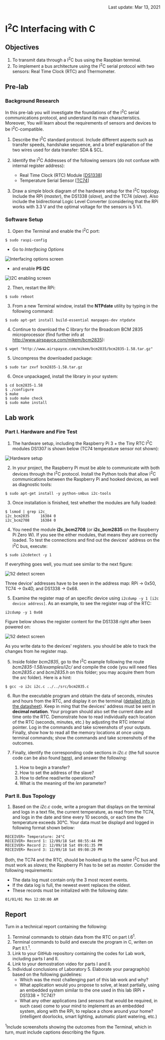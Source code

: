 
<p align="right">Last update: Mar 13, 2021</a></p>

# I<sup>2</sup>C Interfacing with C

## Objectives
1. To transmit data through a I<sup>2</sup>C bus using the Raspbian terminal.
2. To implement a bus architecture using the I<sup>2</sup>C serial protocol with two sensors: Real Time Clock (RTC) and Thermometer.

## Pre-lab
### Background Research
In this pre-lab you will investigate the foundations of the I<sup>2</sup>C serial communications protocol, and understand its main characteristics. Moreover, You will learn about the requirements of sensors and devices to be I<sup>2</sup>C-compatible. 

1. Describe the I<sup>2</sup>C standard protocol. Include different aspects such as transfer speeds, handshake sequence, and a brief explanation of the two wires used for data transfer: SDA & SCL.

2. Identify the I<sup>2</sup>C Addresses of the following sensors (do not confuse with internal register address):
   * Real Time Clock (RTC) Module [[DS1338](https://datasheets.maximintegrated.com/en/ds/DS1307.pdf)]
   * Temperature Serial Sensor [[TC74](https://ww1.microchip.com/downloads/en/DeviceDoc/21462D.pdf)]

3. Draw a simple block diagram of the hardware setup for the I<sup>2</sup>C topology. Include the RPi (*master*), the DS1338 (*slave*), and the TC74 (*slave*). Also include the bidirectional Logic Level Converter (considering that the RPi works with 3.3 V and the optimal voltage for the sensors is 5 V).

### Software Setup
1. Open the Terminal and enable the I<sup>2</sup>C port:
```
$ sudo raspi-config
```
   * Go to *Interfacing Options* 

![Interfacing options screen](img/fig01.png)

   * and enable **P5 I2C**

![I2C enabling screen](img/fig02.png)

2. Then, restart the RPi:
```
$ sudo reboot
```
3. From a new Terminal window, install the **NTPdate** utility by typing in the following command:
```
$ sudo apt-get install build-essential manpages-dev ntpdate
```
4. Continue to download the C library for the Broadcom BCM 2835 microprocessor (find further info at http://www.airspayce.com/mikem/bcm2835):
```
$ wget "http://www.airspayce.com/mikem/bcm2835/bcm2835-1.58.tar.gz"
```
5. Uncompress the downloaded package:
```
$ sudo tar zxvf bcm2835-1.58.tar.gz
```
6. Once unpackaged, install the library in your system:
```
$ cd bcm2835-1.58
$ ./configure
$ make
$ sudo make check
$ sudo make install
```
## Lab work
### Part I. Hardware and Fire Test
1. The hardware setup, including the Raspberry Pi 3 + the Tiny RTC I<sup>2</sup>C modules DS1307 is shown below (TC74 temperature sensor not shown):

![Hardware setup](img/fig04.png)

2. In your project, the Raspberry Pi must be able to communicate with both devices through the I<sup>2</sup>C protocol. Install the Python tools that allow I<sup>2</sup>C communications between the Raspberry Pi and hooked devices, as well as diagnostic tools:
```
$ sudo apt-get install -y python-smbus i2c-tools
```
3. Once installation is finished, test whether the modules are fully loaded:
```
$ lsmod | grep i2c_
i2c_bcm2835		16384 0
i2c_bcm2708		16384 0
```
4. You need the module **i2c_bcm2708** (or **i2c_bcm2835** on the Raspberry Pi Zero W). If you see the either modules, that means they are correctly loaded. To test the connections and find out the devices' address on the I<sup>2</sup>C bus, execute:
```
$ sudo i2cdetect -y 1
```
If everything goes well, you must see similar to the next figure:

![1i2 detect screen](img/fig03.png)

Three device' addresses have to be seen in the address map: RPi -> 0x50, TC74 -> 0x4D, and DS1338 -> 0x68. 

5. Examine the register map of an specific device using ```i2cdump -y 1 [i2c device address]```. As an example, to see the register map of the RTC:
```
i2cdump -y 1 0x68
```
Figure below shows the register content for the DS1338 right after been powered on: 

![1i2 detect screen](img/fig05.png)

As you write data to the devices' registers. you should be able to track the changes from he register map.

5. Inside folder *bcm2835*, go to the I<sup>2</sup>C example following the route *bcm2835-1.58/examples/i2c/* and compile the code (you will need files *bcm2835.c* and *bcm2835.h* on this folder; you may acquire them from the *src* folder). Here is a hint:
```
$ gcc -o i2c i2c.c ../../src/bcm2835.c
```
6. Run the executable program and obtain the data of seconds, minutes and hours from the RTC, and display it on the terminal ([detailed info in the datasheet](https://datasheets.maximintegrated.com/en/ds/DS1307.pdf)). Keep in ming that the devices' address must be sent in **decimal notation**. Your program should also set the current date and time onto the RTC. Demonstrate how to read individually each location of the RTC (seconds, minutes, etc.) by adjusting the RTC internal pointer. Log in the commands and take screenshots of your outputs. Finally, show how to read all the memory locations at once using terminal commands; show the commands and take screenshots of the outcomes.

7. Finally, identify the corresponding code sections in *i2c.c* (the full source code can be also found [here](http://www.airspayce.com/mikem/bcm2835/i2c_8c-example.html)), and answer the following:

   1. How to begin a transfer?
   2. How to set the address of the slave?
   3. How to define read/write operations?
   4. What is the meaning of the *len* parameter?

### Part II. Bus Topology
1. Based on the *i2c.c* code, write a program that displays on the terminal and logs in a text file, the current temperature, as read from the TC74, and logs in the date and time every 10 seconds, or each time the temperature exceeds 30°C. Your data must be displayd and logged in following format shown below:
```
RECEIVER> Temperature: 24°C
RECEIVER> Record 1: 12/09/18 Sat 08:55:44 PM
RECEIVER> Record 2: 12/09/18 Sat 09:01:35 PM
RECEIVER> Record 3: 12/09/18 Sat 09:08:20 PM
```
Both, the TC74 and the RTC, should be hooked up to the same I<sup>2</sup>C bus and must work as *slaves*; the Raspberry Pi has to be set as *master*. Consider the following requirements:
* The data log must contain only the 3 most recent events.
* If the data log is full, the newest event replaces the oldest.
* These records must be initialized with the following date:
```
01/01/01 Mon 12:00:00 AM	
```
## Report 
Turn in a technical report containing the following:

1. Terminal commands to obtain data from the RTC on part I.6<sup>1</sup>.
2. Terminal commands to build and execute the program in C, writen on Part II.1.<sup>1</sup>.
3. Link to your GitHub repository containing the codes for Lab work, including parts I and II.
4. Link to your demostration video for parts I and II.
5. Individual conclusions of Laboratory 5. Elaborate your paragraph(s) based on the following guidelines:
   * Which was the most challenging part of this lab work and why?
   * What application would you propose to solve, at least partially, using an embedded system similar to the one used in this lab (RPi + DS1338 + TC74)?
   * What any other applications (and sensors that would be required, in such case) come to your mind to implement as an embedded system, along with the RPi, to replace a chore around your home? (intelligent doorlocks, smart lighting, automatic plant watering, etc.) 

<sup>1</sup>Include screenshots showing the outcomes from the Terminal, which in turn, must include captions describing the figure.